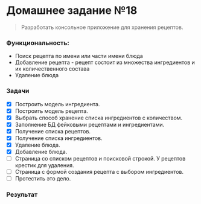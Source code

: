 # Домашнее задание №18
> Разработать консольное приложение для хранения рецептов.

### Функциональность:
- Поиск рецепта по имени или части имени блюда
- Добавление рецепта - рецепт состоит из множества ингредиентов и их количественного состава
- Удаление блюда

### Задачи
-[x] Построить модель ингредиента.
-[x] Построить модель рецепта.
-[x] Выбрать способ хранение списка ингредиентов с количеством.
-[x] Заполнение БД фейковыми рецептами и ингредиентами.
-[x] Получение списка рецептов.
-[x] Получение списка ингредиентов.
-[x] Удаление блюда.
-[x] Добавление блюда.
-[ ] Страница со списком рецептов и поисковой строкой. У рецептов крестик для удаления.
-[ ] Страница с формой создания рецепта с выбором ингредиентов.
-[ ] Протестить это дело.

### Результат
